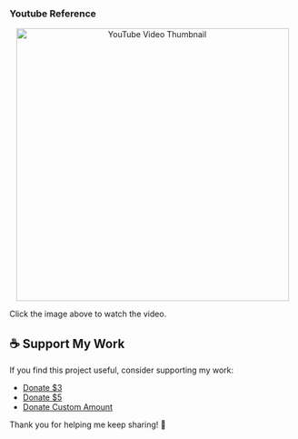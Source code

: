 ### Youtube Reference
<p align="center">
  <a href="https://www.youtube.com/watch?v=8d3fbDEnuFo" target="_blank">
    <img src="https://img.youtube.com/vi/8d3fbDEnuFo/0.jpg" alt="YouTube Video Thumbnail" width="480" />
  </a>
</p>

Click the image above to watch the video.
## ☕ Support My Work
If you find this project useful, consider supporting my work:  
- [Donate $3](https://www.paypal.com/cgi-bin/webscr?cmd=_xclick&business=yaseralie@gmail.com&item_name=Support+My+Tech+Projects&currency_code=USD&amount=3)
- [Donate $5](https://www.paypal.com/cgi-bin/webscr?cmd=_xclick&business=yaseralie@gmail.com&item_name=Support+My+Tech+Projects&currency_code=USD&amount=5)
- [Donate Custom Amount](https://www.paypal.com/cgi-bin/webscr?cmd=_xclick&business=yaseralie@gmail.com&item_name=Support+My+Tech+Projects&currency_code=USD)

Thank you for helping me keep sharing! 🚀
